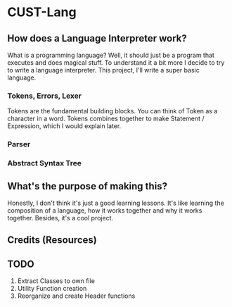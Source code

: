 # CUST-Lang

## How does a Language Interpreter work?

What is a programming language? Well, it should just be a program
that executes and does magical stuff. To understand it a bit more
I decide to try to write a language interpreter. This project, I'll write a super basic language.

### Tokens, Errors, Lexer
Tokens are the fundamental building blocks. You can think of Token as a character in a word. Tokens combines together to make Statement / Expression, which I would explain later.

### Parser

### Abstract Syntax Tree

## What's the purpose of making this?

Honestly, I don't think it's just a good learning lessons. It's like learning the composition of a language, how it works together and why it works together. Besides, it's a cool project.

## Credits (Resources)

## TODO

1. Extract Classes to own file
2. Utility Function creation
3. Reorganize and create Header functions

